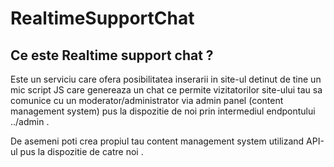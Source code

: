 # RealtimeSupportChat

## Ce este Realtime support chat ?  
Este un serviciu care ofera posibilitatea inserarii in site-ul detinut de tine un mic script JS care genereaza un chat ce permite vizitatorilor site-ului tau sa comunice cu un moderator/administrator via admin panel (content management system) pus la dispozitie de noi prin intermediul endpontului ../admin .

De asemeni poti crea propiul tau content management system utilizand API-ul pus la dispozitie de catre noi . 
